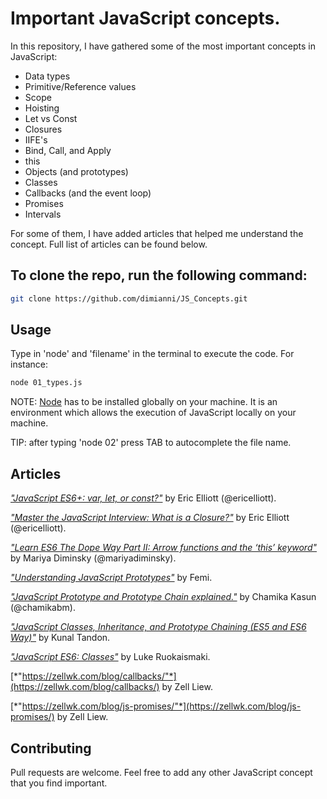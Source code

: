 # Important JavaScript concepts.

In this repository, I have gathered some of the most important concepts in JavaScript:

- Data types
- Primitive/Reference values
- Scope
- Hoisting
- Let vs Const
- Closures
- IIFE's
- Bind, Call, and Apply
- this 
- Objects (and prototypes)
- Classes
- Callbacks (and the event loop)
- Promises
- Intervals

For some of them, I have added articles that helped me understand the concept. Full list of articles can be found below. 

## To clone the repo, run the following command:

```bash
git clone https://github.com/dimianni/JS_Concepts.git
```

## Usage

Type in 'node' and 'filename' in the terminal to execute the code. For instance:

```bash
node 01_types.js
```

NOTE: [Node](https://nodejs.org/en/) has to be installed globally on your machine. It is an environment which allows the execution of JavaScript locally on your machine.

TIP: after typing 'node 02' press TAB to autocomplete the file name. 

## Articles 

[*"JavaScript ES6+: var, let, or const?"*](https://medium.com/javascript-scene/javascript-es6-var-let-or-const-ba58b8dcde75) by Eric Elliott (@ericelliott).

[*"Master the JavaScript Interview: What is a Closure?"*](https://medium.com/javascript-scene/master-the-javascript-interview-what-is-a-closure-b2f0d2152b36) by Eric Elliott (@ericelliott).

[*"Learn ES6 The Dope Way Part II: Arrow functions and the ‘this’ keyword"*](https://www.freecodecamp.org/news/learn-es6-the-dope-way-part-ii-arrow-functions-and-the-this-keyword-381ac7a32881/) by Mariya Diminsky (@mariyadiminsky).

[*"Understanding JavaScript Prototypes"*](https://medium.com/backticks-tildes/javascript-prototypes-ee46810e4866) by Femi.

[*"JavaScript Prototype and Prototype Chain explained."*](https://chamikakasun.medium.com/javascript-prototype-and-prototype-chain-explained-fdc2ec17dd04) by Chamika Kasun (@chamikabm).

[*"JavaScript Classes, Inheritance, and Prototype Chaining (ES5 and ES6 Way)"*](https://medium.com/developers-arena/javascript-classes-inheritance-and-prototype-chaining-es5-and-es6-way-4b8e9416702b) by Kunal Tandon.

[*"JavaScript ES6: Classes"*](https://medium.com/@luke_smaki/javascript-es6-classes-8a34b0a6720a) by Luke Ruokaismaki.

[*"https://zellwk.com/blog/callbacks/"*](https://zellwk.com/blog/callbacks/) by Zell Liew.

[*"https://zellwk.com/blog/js-promises/"*](https://zellwk.com/blog/js-promises/) by Zell Liew.

## Contributing

Pull requests are welcome. Feel free to add any other JavaScript concept that you find important.


